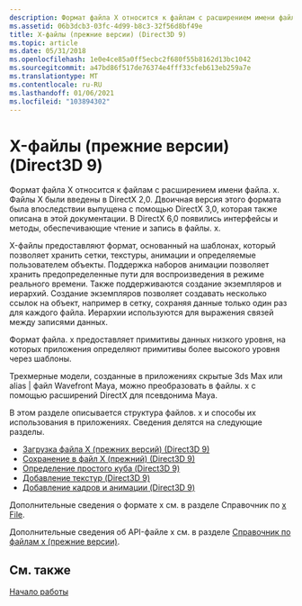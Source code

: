 ```yaml
---
description: Формат файла X относится к файлам с расширением имени файла. x.
ms.assetid: 06b3dcb3-03fc-4d99-b8c3-32f56d8bf49e
title: X-файлы (прежние версии) (Direct3D 9)
ms.topic: article
ms.date: 05/31/2018
ms.openlocfilehash: 1e0e4ce85a0ff5ecbc2f680f55b8162d13bc1042
ms.sourcegitcommit: a47bd86f517de76374e4fff33cfeb613eb259a7e
ms.translationtype: MT
ms.contentlocale: ru-RU
ms.lasthandoff: 01/06/2021
ms.locfileid: "103894302"
---
```

# <a name="x-files-legacy-direct3d-9"></a>X-файлы (прежние версии) (Direct3D 9)

Формат файла X относится к файлам с расширением имени файла. x. Файлы X были введены в DirectX 2,0. Двоичная версия этого формата была впоследствии выпущена с помощью DirectX 3,0, которая также описана в этой документации. В DirectX 6,0 появились интерфейсы и методы, обеспечивающие чтение и запись в файлы. x.

X-файлы предоставляют формат, основанный на шаблонах, который позволяет хранить сетки, текстуры, анимации и определяемые пользователем объекты. Поддержка наборов анимации позволяет хранить предопределенные пути для воспроизведения в режиме реального времени. Также поддерживаются создание экземпляров и иерархий. Создание экземпляров позволяет создавать несколько ссылок на объект, например в сетку, сохраняя данные только один раз для каждого файла. Иерархии используются для выражения связей между записями данных.

Формат файла. x предоставляет примитивы данных низкого уровня, на которых приложения определяют примитивы более высокого уровня через шаблоны.

Трехмерные модели, созданные в приложениях скрытые 3ds Max или alias \| файл Wavefront Maya, можно преобразовать в файлы. x с помощью расширений DirectX для псевдонима Maya.

В этом разделе описывается структура файлов. x и способы их использования в приложениях. Сведения делятся на следующие разделы.

-   [Загрузка файла X (прежних версий) (Direct3D 9)](loading-an-x-file--legacy-.md)
-   [Сохранение в файл X (прежний) (Direct3D 9)](saving-to-an-x-file--legacy-.md)
-   [Определение простого куба (Direct3D 9)](defining-a-simple-cube.md)
-   [Добавление текстур (Direct3D 9)](adding-textures.md)
-   [Добавление кадров и анимации (Direct3D 9)](adding-frames-and-animations.md)

Дополнительные сведения о формате x см. в разделе Справочник по [x File](dx9-graphics-reference-d3dx-x-file.md).

Дополнительные сведения об API-файле x см. в разделе [Справочник по файлам x (прежние версии)](dx9-graphics-reference-x-file.md).

## <a name="related-topics"></a>См. также

<dl> <dt>

[Начало работы](getting-started.md)
</dt> </dl>

 

 



